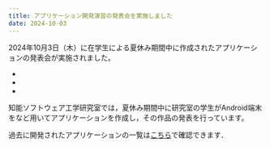 ```yaml
---
title: アプリケーション開発演習の発表会を実施しました
date: 2024-10-03
---
```

2024年10月3日（木）に在学生による夏休み期間中に作成されたアプリケーションの発表会が実施されました。
<!--more-->
- 
- 
- 
知能ソフトウェア工学研究室では，夏休み期間中に研究室の学生がAndroid端末をなど用いてアプリケーションを作成し，その作品の発表を行っています。

過去に開発されたアプリケーションの一覧は[こちら](https://kit-isel.github.io/application)で確認できます．
